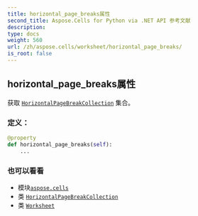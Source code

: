 ```yaml
---
title: horizontal_page_breaks属性
second_title: Aspose.Cells for Python via .NET API 参考文献
description:
type: docs
weight: 560
url: /zh/aspose.cells/worksheet/horizontal_page_breaks/
is_root: false
---
```

## horizontal_page_breaks属性

获取 [`HorizontalPageBreakCollection`](/cells/python-net/zh/aspose.cells/horizontalpagebreakcollection) 集合。
### 定义：
```python
@property
def horizontal_page_breaks(self):
    ...
```

### 也可以看看
* 模块[`aspose.cells`](../../)
* 类 [`HorizontalPageBreakCollection`](/cells/python-net/zh/aspose.cells/horizontalpagebreakcollection)
* 类 [`Worksheet`](/cells/python-net/zh/aspose.cells/worksheet)
